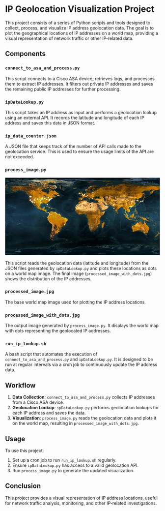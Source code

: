 # IP Geolocation Visualization Project

This project consists of a series of Python scripts and tools designed to collect, process, and visualize IP address geolocation data. The goal is to plot the geographical locations of IP addresses on a world map, providing a visual representation of network traffic or other IP-related data.

## Components

### `connect_to_asa_and_process.py`

This script connects to a Cisco ASA device, retrieves logs, and processes them to extract IP addresses. It filters out private IP addresses and saves the remaining public IP addresses for further processing.

### `ipDataLookup.py`

This script takes an IP address as input and performs a geolocation lookup using an external API. It records the latitude and longitude of each IP address and saves this data in JSON format.

### `ip_data_counter.json`

A JSON file that keeps track of the number of API calls made to the geolocation service. This is used to ensure the usage limits of the API are not exceeded.

### `process_image.py`

![Processed Image](processed_image_with_dots.jpg)

This script reads the geolocation data (latitude and longitude) from the JSON files generated by `ipDataLookup.py` and plots these locations as dots on a world map image. The final image (`processed_image_with_dots.jpg`) shows the distribution of the IP addresses.

### `processed_image.jpg`

The base world map image used for plotting the IP address locations.

### `processed_image_with_dots.jpg`

The output image generated by `process_image.py`. It displays the world map with dots representing the geolocated IP addresses.

### `run_ip_lookup.sh`

A bash script that automates the execution of `connect_to_asa_and_process.py` and `ipDataLookup.py`. It is designed to be run at regular intervals via a cron job to continuously update the IP address data.

## Workflow

1. **Data Collection**: `connect_to_asa_and_process.py` collects IP addresses from a Cisco ASA device.
2. **Geolocation Lookup**: `ipDataLookup.py` performs geolocation lookups for each IP address and saves the data.
3. **Visualization**: `process_image.py` reads the geolocation data and plots it on the world map, resulting in `processed_image_with_dots.jpg`.

## Usage

To use this project:
1. Set up a cron job to run `run_ip_lookup.sh` regularly.
2. Ensure `ipDataLookup.py` has access to a valid geolocation API.
3. Run `process_image.py` to generate the updated visualization.

## Conclusion

This project provides a visual representation of IP address locations, useful for network traffic analysis, monitoring, and other IP-related investigations.
